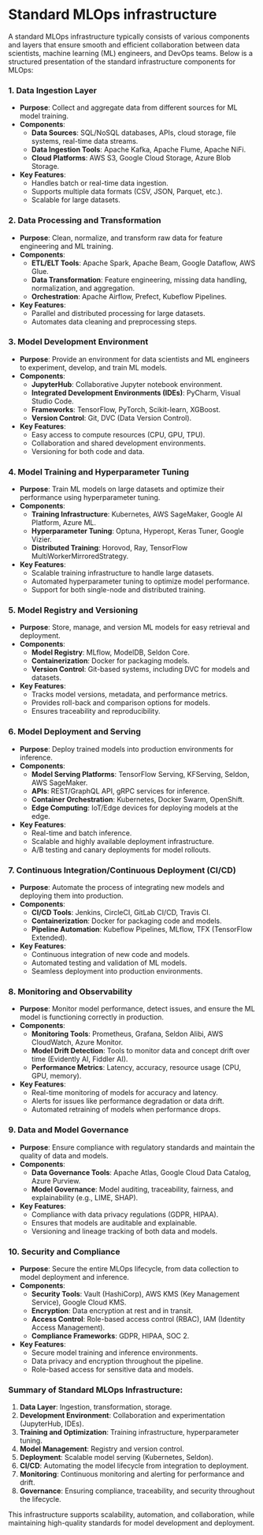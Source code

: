 # Standard MLOps infrastructure
A standard MLOps infrastructure typically consists of various components and layers that ensure smooth and efficient collaboration between data scientists, machine learning (ML) engineers, and DevOps teams. Below is a structured presentation of the standard infrastructure components for MLOps:

### 1. **Data Ingestion Layer**
   - **Purpose**: Collect and aggregate data from different sources for ML model training.
   - **Components**:
     - **Data Sources**: SQL/NoSQL databases, APIs, cloud storage, file systems, real-time data streams.
     - **Data Ingestion Tools**: Apache Kafka, Apache Flume, Apache NiFi.
     - **Cloud Platforms**: AWS S3, Google Cloud Storage, Azure Blob Storage.
   - **Key Features**:
     - Handles batch or real-time data ingestion.
     - Supports multiple data formats (CSV, JSON, Parquet, etc.).
     - Scalable for large datasets.

### 2. **Data Processing and Transformation**
   - **Purpose**: Clean, normalize, and transform raw data for feature engineering and ML training.
   - **Components**:
     - **ETL/ELT Tools**: Apache Spark, Apache Beam, Google Dataflow, AWS Glue.
     - **Data Transformation**: Feature engineering, missing data handling, normalization, and aggregation.
     - **Orchestration**: Apache Airflow, Prefect, Kubeflow Pipelines.
   - **Key Features**:
     - Parallel and distributed processing for large datasets.
     - Automates data cleaning and preprocessing steps.

### 3. **Model Development Environment**
   - **Purpose**: Provide an environment for data scientists and ML engineers to experiment, develop, and train ML models.
   - **Components**:
     - **JupyterHub**: Collaborative Jupyter notebook environment.
     - **Integrated Development Environments (IDEs)**: PyCharm, Visual Studio Code.
     - **Frameworks**: TensorFlow, PyTorch, Scikit-learn, XGBoost.
     - **Version Control**: Git, DVC (Data Version Control).
   - **Key Features**:
     - Easy access to compute resources (CPU, GPU, TPU).
     - Collaboration and shared development environments.
     - Versioning for both code and data.

### 4. **Model Training and Hyperparameter Tuning**
   - **Purpose**: Train ML models on large datasets and optimize their performance using hyperparameter tuning.
   - **Components**:
     - **Training Infrastructure**: Kubernetes, AWS SageMaker, Google AI Platform, Azure ML.
     - **Hyperparameter Tuning**: Optuna, Hyperopt, Keras Tuner, Google Vizier.
     - **Distributed Training**: Horovod, Ray, TensorFlow MultiWorkerMirroredStrategy.
   - **Key Features**:
     - Scalable training infrastructure to handle large datasets.
     - Automated hyperparameter tuning to optimize model performance.
     - Support for both single-node and distributed training.

### 5. **Model Registry and Versioning**
   - **Purpose**: Store, manage, and version ML models for easy retrieval and deployment.
   - **Components**:
     - **Model Registry**: MLflow, ModelDB, Seldon Core.
     - **Containerization**: Docker for packaging models.
     - **Version Control**: Git-based systems, including DVC for models and datasets.
   - **Key Features**:
     - Tracks model versions, metadata, and performance metrics.
     - Provides roll-back and comparison options for models.
     - Ensures traceability and reproducibility.

### 6. **Model Deployment and Serving**
   - **Purpose**: Deploy trained models into production environments for inference.
   - **Components**:
     - **Model Serving Platforms**: TensorFlow Serving, KFServing, Seldon, AWS SageMaker.
     - **APIs**: REST/GraphQL API, gRPC services for inference.
     - **Container Orchestration**: Kubernetes, Docker Swarm, OpenShift.
     - **Edge Computing**: IoT/Edge devices for deploying models at the edge.
   - **Key Features**:
     - Real-time and batch inference.
     - Scalable and highly available deployment infrastructure.
     - A/B testing and canary deployments for model rollouts.

### 7. **Continuous Integration/Continuous Deployment (CI/CD)**
   - **Purpose**: Automate the process of integrating new models and deploying them into production.
   - **Components**:
     - **CI/CD Tools**: Jenkins, CircleCI, GitLab CI/CD, Travis CI.
     - **Containerization**: Docker for packaging code and models.
     - **Pipeline Automation**: Kubeflow Pipelines, MLflow, TFX (TensorFlow Extended).
   - **Key Features**:
     - Continuous integration of new code and models.
     - Automated testing and validation of ML models.
     - Seamless deployment into production environments.

### 8. **Monitoring and Observability**
   - **Purpose**: Monitor model performance, detect issues, and ensure the ML model is functioning correctly in production.
   - **Components**:
     - **Monitoring Tools**: Prometheus, Grafana, Seldon Alibi, AWS CloudWatch, Azure Monitor.
     - **Model Drift Detection**: Tools to monitor data and concept drift over time (Evidently AI, Fiddler AI).
     - **Performance Metrics**: Latency, accuracy, resource usage (CPU, GPU, memory).
   - **Key Features**:
     - Real-time monitoring of models for accuracy and latency.
     - Alerts for issues like performance degradation or data drift.
     - Automated retraining of models when performance drops.

### 9. **Data and Model Governance**
   - **Purpose**: Ensure compliance with regulatory standards and maintain the quality of data and models.
   - **Components**:
     - **Data Governance Tools**: Apache Atlas, Google Cloud Data Catalog, Azure Purview.
     - **Model Governance**: Model auditing, traceability, fairness, and explainability (e.g., LIME, SHAP).
   - **Key Features**:
     - Compliance with data privacy regulations (GDPR, HIPAA).
     - Ensures that models are auditable and explainable.
     - Versioning and lineage tracking of both data and models.

### 10. **Security and Compliance**
   - **Purpose**: Secure the entire MLOps lifecycle, from data collection to model deployment and inference.
   - **Components**:
     - **Security Tools**: Vault (HashiCorp), AWS KMS (Key Management Service), Google Cloud KMS.
     - **Encryption**: Data encryption at rest and in transit.
     - **Access Control**: Role-based access control (RBAC), IAM (Identity Access Management).
     - **Compliance Frameworks**: GDPR, HIPAA, SOC 2.
   - **Key Features**:
     - Secure model training and inference environments.
     - Data privacy and encryption throughout the pipeline.
     - Role-based access for sensitive data and models.

### Summary of Standard MLOps Infrastructure:
1. **Data Layer**: Ingestion, transformation, storage.
2. **Development Environment**: Collaboration and experimentation (JupyterHub, IDEs).
3. **Training and Optimization**: Training infrastructure, hyperparameter tuning.
4. **Model Management**: Registry and version control.
5. **Deployment**: Scalable model serving (Kubernetes, Seldon).
6. **CI/CD**: Automating the model lifecycle from integration to deployment.
7. **Monitoring**: Continuous monitoring and alerting for performance and drift.
8. **Governance**: Ensuring compliance, traceability, and security throughout the lifecycle.

This infrastructure supports scalability, automation, and collaboration, while maintaining high-quality standards for model development and deployment.
